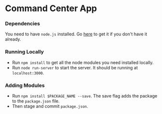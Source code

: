 # Command Center App

### Dependencies
You need to have `node.js` installed. Go [here](https://nodejs.org/download/) to get it if you don't have it already.

### Running Locally
- Run `npm install` to get all the node modules you need installed locally.
- Run `node run-server` to start the server. It should be running at `localhost:3000`.

### Adding Modules
- Run `npm install $PACKAGE_NAME --save`. The save flag adds the package to the `package.json` file. 
- Then stage and commit `package.json`.


